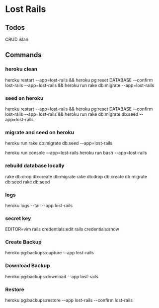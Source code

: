 # Lost Rails

## Todos

CRUD iklan

## Commands

### heroku clean

heroku restart --app=lost-rails && heroku pg:reset DATABASE --confirm lost-rails --app=lost-rails && heroku run rake db:migrate --app=lost-rails

### seed on heroku

heroku restart --app=lost-rails && heroku pg:reset DATABASE --confirm lost-rails --app=lost-rails && heroku run rake db:migrate db:seed --app=lost-rails 

### migrate and seed on heroku

heroku run rake db:migrate db:seed --app=lost-rails 

heroku run console --app=lost-rails 
heroku run bash --app=lost-rails 

### rebuild database locally

rake db:drop db:create db:migrate
rake db:drop db:create db:migrate db:seed
rake db:seed

### logs

heroku logs --tail --app lost-rails

### secret key

EDITOR=vim rails credentials:edit
rails credentials:show

### Create Backup
heroku pg:backups:capture --app lost-rails

### Download Backup
heroku pg:backups:download --app lost-rails

### Restore
heroku pg:backups:restore --app lost-rails --confirm lost-rails
